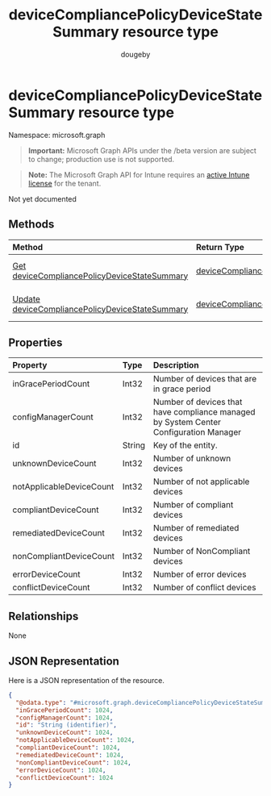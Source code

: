 ﻿---
title: "deviceCompliancePolicyDeviceStateSummary resource type"
description: "Not yet documented"
author: "dougeby"
localization_priority: Normal
ms.prod: "intune"
doc_type: resourcePageType
---

# deviceCompliancePolicyDeviceStateSummary resource type

Namespace: microsoft.graph

> **Important:** Microsoft Graph APIs under the /beta version are subject to change; production use is not supported.

> **Note:** The Microsoft Graph API for Intune requires an [active Intune license](https://go.microsoft.com/fwlink/?linkid=839381) for the tenant.

Not yet documented

## Methods

| Method                                                                                                                           | Return Type                                                                                                              | Description                                                                                                                                                               |
| :------------------------------------------------------------------------------------------------------------------------------- | :----------------------------------------------------------------------------------------------------------------------- | :------------------------------------------------------------------------------------------------------------------------------------------------------------------------ |
| [Get deviceCompliancePolicyDeviceStateSummary](../api/intune-deviceconfig-devicecompliancepolicydevicestatesummary-get.md)       | [deviceCompliancePolicyDeviceStateSummary](../resources/intune-deviceconfig-devicecompliancepolicydevicestatesummary.md) | Read properties and relationships of the [deviceCompliancePolicyDeviceStateSummary](../resources/intune-deviceconfig-devicecompliancepolicydevicestatesummary.md) object. |
| [Update deviceCompliancePolicyDeviceStateSummary](../api/intune-deviceconfig-devicecompliancepolicydevicestatesummary-update.md) | [deviceCompliancePolicyDeviceStateSummary](../resources/intune-deviceconfig-devicecompliancepolicydevicestatesummary.md) | Update the properties of a [deviceCompliancePolicyDeviceStateSummary](../resources/intune-deviceconfig-devicecompliancepolicydevicestatesummary.md) object.               |

## Properties

| Property                 | Type   | Description                                                                           |
| :----------------------- | :----- | :------------------------------------------------------------------------------------ |
| inGracePeriodCount       | Int32  | Number of devices that are in grace period                                            |
| configManagerCount       | Int32  | Number of devices that have compliance managed by System Center Configuration Manager |
| id                       | String | Key of the entity.                                                                    |
| unknownDeviceCount       | Int32  | Number of unknown devices                                                             |
| notApplicableDeviceCount | Int32  | Number of not applicable devices                                                      |
| compliantDeviceCount     | Int32  | Number of compliant devices                                                           |
| remediatedDeviceCount    | Int32  | Number of remediated devices                                                          |
| nonCompliantDeviceCount  | Int32  | Number of NonCompliant devices                                                        |
| errorDeviceCount         | Int32  | Number of error devices                                                               |
| conflictDeviceCount      | Int32  | Number of conflict devices                                                            |

## Relationships

None

## JSON Representation

Here is a JSON representation of the resource.

<!-- {
  "blockType": "resource",
  "keyProperty": "id",
  "@odata.type": "microsoft.graph.deviceCompliancePolicyDeviceStateSummary"
}
-->

```json
{
  "@odata.type": "#microsoft.graph.deviceCompliancePolicyDeviceStateSummary",
  "inGracePeriodCount": 1024,
  "configManagerCount": 1024,
  "id": "String (identifier)",
  "unknownDeviceCount": 1024,
  "notApplicableDeviceCount": 1024,
  "compliantDeviceCount": 1024,
  "remediatedDeviceCount": 1024,
  "nonCompliantDeviceCount": 1024,
  "errorDeviceCount": 1024,
  "conflictDeviceCount": 1024
}
```
